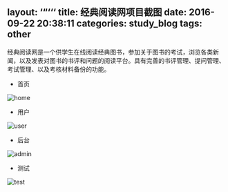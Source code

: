 layout: ‘“‘‘‘
title: 经典阅读网项目截图
date: 2016-09-22 20:38:11
categories: study_blog
tags: other
---
经典阅读网是一个供学生在线阅读经典图书，参加关于图书的考试，浏览各类新闻，以及发表对图书的书评和问题的阅读平台。具有完善的书评管理、提问管理、考试管理、以及考核材料备份的功能。
<!-- more -->

* 首页

![home](http://od4k4xerr.bkt.clouddn.com/home.png)

* 用户

![user](http://od4k4xerr.bkt.clouddn.com/user.png)

* 后台

![admin](http://od4k4xerr.bkt.clouddn.com/admin.png)

* 测试

![test](http://od4k4xerr.bkt.clouddn.com/test.png)
